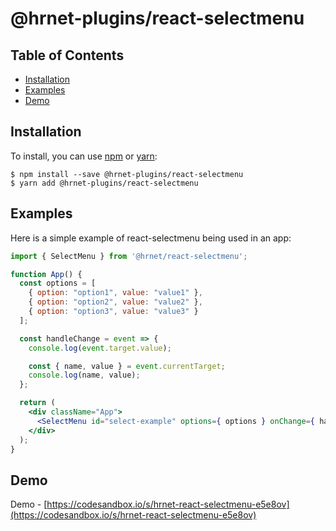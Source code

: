 # @hrnet-plugins/react-selectmenu

## Table of Contents

* [Installation](#installation)
* [Examples](#examples)
* [Demo](#demo)


## Installation

To install, you can use [npm](https://npmjs.org/) or [yarn](https://yarnpkg.com):


    $ npm install --save @hrnet-plugins/react-selectmenu
    $ yarn add @hrnet-plugins/react-selectmenu


## Examples

Here is a simple example of react-selectmenu being used in an app:

```jsx
import { SelectMenu } from '@hrnet/react-selectmenu';

function App() {
  const options = [
    { option: "option1", value: "value1" },
    { option: "option2", value: "value2" },
    { option: "option3", value: "value3" }
  ];

  const handleChange = event => {
    console.log(event.target.value);

    const { name, value } = event.currentTarget;
    console.log(name, value);
  };

  return (
    <div className="App">
      <SelectMenu id="select-example" options={ options } onChange={ handleChange } />
    </div>
  );
}
```

## Demo
Demo - [https://codesandbox.io/s/hrnet-react-selectmenu-e5e8ov](https://codesandbox.io/s/hrnet-react-selectmenu-e5e8ov)

